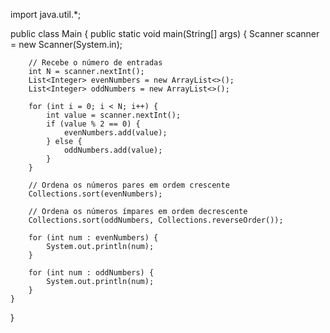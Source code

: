 import java.util.*;

public class Main {
    public static void main(String[] args) {
        Scanner scanner = new Scanner(System.in);
        
        // Recebe o número de entradas
        int N = scanner.nextInt();
        List<Integer> evenNumbers = new ArrayList<>();
        List<Integer> oddNumbers = new ArrayList<>();

        for (int i = 0; i < N; i++) {
            int value = scanner.nextInt();
            if (value % 2 == 0) {
                evenNumbers.add(value);
            } else {
                oddNumbers.add(value);
            }
        }

        // Ordena os números pares em ordem crescente
        Collections.sort(evenNumbers);
        
        // Ordena os números ímpares em ordem decrescente
        Collections.sort(oddNumbers, Collections.reverseOrder());

        for (int num : evenNumbers) {
            System.out.println(num);
        }
        
        for (int num : oddNumbers) {
            System.out.println(num);
        }
    }
}

